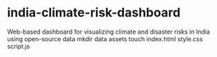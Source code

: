# india-climate-risk-dashboard
Web-based dashboard for visualizing climate and disaster risks in India using open-source data
mkdir data assets
touch index.html style.css script.js
